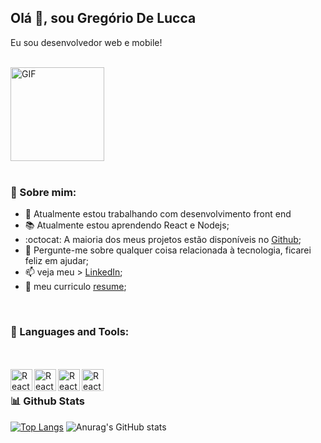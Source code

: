 ## Olá 👋, sou Gregório De Lucca
<p>Eu sou desenvolvedor web e mobile!</p>
<br/>


<img align="center" alt="GIF" src="https://camo.githubusercontent.com/cae12fddd9d6982901d82580bdf321d81fb299141098ca1c2d4891870827bf17/68747470733a2f2f6d69726f2e6d656469756d2e636f6d2f6d61782f313336302f302a37513379765349765f7430696f4a2d5a2e676966" width="150px"/>

<br/>
<br/>



### 🧐 Sobre mim:
- 🔭  Atualmente estou trabalhando com  desenvolvimento front end
- :books:      Atualmente estou aprendendo React e Nodejs; 
- :octocat:    A maioria dos meus projetos estão disponíveis no [Github](https://github.com/gregoriodelucca98?tab=repositories);
- 💬  Pergunte-me sobre qualquer coisa relacionada à tecnologia, ficarei feliz em ajudar;
- 📫  veja meu >  [LinkedIn](www.linkedin.com/in/gregoriodelucca);
-  :pencil: meu curriculo [resume](https://docs.google.com/document/d/1lfvQw9E7yfWkeUBrNFOPwpGJ02UdUMhuK6Pn-6_YobY/edit?usp=sharing);
<br>

### 🔨 Languages and Tools:
<br/>
<br/>
<a href="https://reactjs.org/" target="_blank"> <img align="left" alt="React" height ="35px"  src="https://cdn.jsdelivr.net/gh/devicons/devicon/icons/sass/sass-original.svg"></a>
<a href="https://reactjs.org/" target="_blank"> <img align="left" alt="React" height ="35px"  src="https://cdn.jsdelivr.net/gh/devicons/devicon/icons/react/react-original.svg"></a>
<a href="https://reactjs.org/" target="_blank"> <img align="left" alt="React" height ="35px"   src="https://cdn.jsdelivr.net/gh/devicons/devicon/icons/nodejs/nodejs-original.svg"></a>
<a href="https://reactjs.org/" target="_blank"> <img align="left" alt="React" height ="35px"  src="https://cdn.jsdelivr.net/gh/devicons/devicon/icons/mongodb/mongodb-original.svg"></a>



<br>


### 📊 Github Stats
[![Top Langs](https://github-readme-stats.vercel.app/api/top-langs/?username=gregoriodelucca&icons=true&theme=radical)](https://github.com/gregoriodelucca/github-readme-stats)
![Anurag's GitHub stats](https://github-readme-stats.vercel.app/api?username=gregoriodelucca&show_icons=true&theme=radical)
